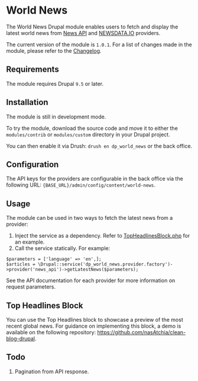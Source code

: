 # World News

The World News Drupal module enables users to fetch and display the latest world news from [News API](https://newsapi.org/) and [NEWSDATA.IO](https://newsdata.io/) providers.

The current version of the module is `1.0.1`.
For a list of changes made in the module, please refer to the [Changelog](CHANGELOG.md).

## Requirements

The module requires Drupal `9.5` or later.

## Installation

The module is still in development mode.

To try the module, download the source code and move it to either the `modules/contrib` or `modules/custom` directory in your Drupal project.

You can then enable it via Drush: `drush en dp_world_news` or the back office.

## Configuration

The API keys for the providers are configurable in the back office via the following URL: `{BASE_URL}/admin/config/content/world-news`.

## Usage

The module can be used in two ways to fetch the latest news from a provider:

1. Inject the service as a dependency. Refer to [TopHeadlinesBlock.php](src/Plugin/Block/TopHeadlinesBlock.php) for an example.
2. Call the service statically. For example:

```
$parameters = ['language' => 'en',];
$articles = \Drupal::service('dp_world_news.provider.factory')->provider('news_api')->getLatestNews($parameters);
```

See the API documentation for each provider for more information on request parameters.

## Top Headlines Block

You can use the Top Headlines block to showcase a preview of the most recent global news. For guidance on implementing this block, a demo is available on the following repository: https://github.com/nasAtchia/clean-blog-drupal.

## Todo

1. Pagination from API response.
